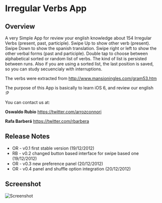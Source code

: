 # Irregular Verbs App
## Overview
A very Simple App for review your english knowledge about 154 Irregular Verbs (present, past, participle). 
Swipe Up to show other verb (present). Swipe Down to show the spanish translation. Swipe right or left to show the other verbal forms (past and participle). Double tap to choose between alphabetical sorted or random list of verbs.
The kind of list is persisted between runs. Also if you are using a sorted list, the last position is saved, so you can study secuencialy with interruptions.

The verbs were extracted from <http://www.mansioningles.com/gram53.htm>

The purpose of this App is basically to learn iOS 6, and review our english :P

You can contact us at:

**Oswaldo Rubio** <https://twitter.com/arrozconnori>

**Rafa Barberá** <https://twitter.com/rbarbera>

## Release Notes

* OR - v0.1 first stable version (19/12/2012)
* RB - v0.2 changed button based interface for swipe based one (19/12/2012)
* OR - v0.3 new preference panel (20/12/2012)
* OR - v0.4 panel and shuffle option integration (20/12/2012)

## Screenshot
![Screenshot](https://raw.github.com/osrufung/irregularverbs/master/screenshot.png)